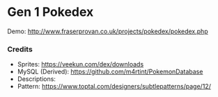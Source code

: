 # Gen 1 Pokedex
Demo: http://www.fraserprovan.co.uk/projects/pokedex/pokedex.php

### Credits
* Sprites: https://veekun.com/dex/downloads
* MySQL (Derived): https://github.com/m4rtint/PokemonDatabase
* Descriptions: 
* Pattern: https://www.toptal.com/designers/subtlepatterns/page/12/
